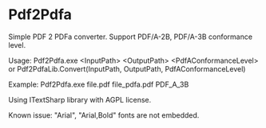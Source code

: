 # Pdf2Pdfa

Simple PDF 2 PDFa converter. Support PDF/A-2B, PDF/A-3B conformance level.

Usage: 
Pdf2Pdfa.exe \<InputPath\> \<OutputPath\> \<PdfAConformanceLevel\> or Pdf2PdfaLib.Convert(InputPath, OutputPath, PdfAConformanceLevel)

Example: 
Pdf2Pdfa.exe file.pdf file_pdfa.pdf PDF_A_3B

Using ITextSharp library with AGPL license.

Known issue: "Arial", "Arial,Bold" fonts are not embedded.
